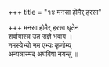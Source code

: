 +++
title = "१४ मनसा होमैर् हरसा"

+++
मनसा होमैर् हरसा घृतेन  
शर्वायास्त्र उत राज्ञे भवाय ।  
नमस्येभ्यो नम एभ्यः कृणोम्य्  
अन्यत्रास्मद् अघविषा नयन्तु ॥